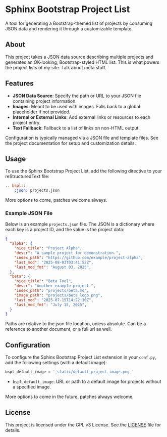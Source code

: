 # Sphinx Bootstrap Project List

A tool for generating a Bootstrap-themed list of projects by consuming JSON data and rendering it through a customizable template.

## About

This project takes a JSON data source describing multiple projects and generates an OK-looking, Bootstrap-styled HTML list. This is what powers the project lists of my site. Talk about meta stuff.

## Features

- **JSON Data Source**: Specify the path or URL to your JSON file containing project information.
- **Images**: Meant to be used with images. Falls back to a global placeholder if not provided.
- **Internal or External Links**: Add external links or resources to each project entry.
- **Text Fallback**: Fallback to a list of links on non-HTML output.

Configuration is typically managed via a JSON file and template files. See the project documentation for setup and customization details.

## Usage

To use the Sphinx Bootstrap Project List, add the following directive to your reStructuredText file:

```rst
.. bspl::
    :json: projects.json
```

More options to come, patches welcome always.

### Example JSON File

Below is an example `projects.json` file. The JSON is a dictionary where each key is a project ID, and the value is the project data:

```json
{
  "alpha": {
    "nice_title": "Project Alpha",
    "descr": "A sample project for demonstration.",
    "index_path": "https://github.com/example/project-alpha",
    "last_mod": "2025-08-03T03:41:52Z",
    "last_mod_fmt": "August 03, 2025",
  },
  "beta": {
    "nice_title": "Beta Tool",
    "descr": "Another example project.",
    "index_path": "projects/beta.md",   
    "image_path": "projects/beta_logo.png",
    "last_mod": "2025-07-15T14:22:10Z",
    "last_mod_fmt": "July 15, 2025",
  }
}
```

Paths are relative to the json file location, unless absolute. Can be a reference to another document, or a full url as well.

## Configuration

To configure the Sphinx Bootstrap Project List extension in your `conf.py`, add the following settings (with a default image):

```python
bspl_default_image = '_static/default_project_image.png_'
```

- `bspl_default_image`: URL or path to a default image for projects without a specified image.

More options to come in the future, patches always welcome.

## License

This project is licensed under the GPL v3 License. See the [LICENSE](LICENSE) file for details.